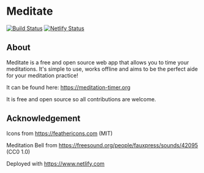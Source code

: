 # Meditate

[![Build Status](https://travis-ci.org/benji6/meditation-timer.svg?branch=master)](https://travis-ci.org/benji6/meditation-timer)
[![Netlify Status](https://api.netlify.com/api/v1/badges/5b4f1df4-5a74-43ed-b198-30a81de24eb5/deploy-status)](https://app.netlify.com/sites/meditation-timer/deploys)

## About

Meditate is a free and open source web app that allows you to time your meditations. It's simple to use, works offline and aims to be the perfect aide for your meditation practice!

It can be found here: https://meditation-timer.org

It is free and open source so all contributions are welcome.

## Acknowledgement

Icons from https://feathericons.com (MIT)

Meditation Bell from https://freesound.org/people/fauxpress/sounds/42095 (CC0 1.0)

Deployed with https://www.netlify.com

